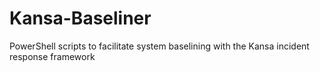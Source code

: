 # Kansa-Baseliner
PowerShell scripts to facilitate system baselining with the Kansa incident response framework
